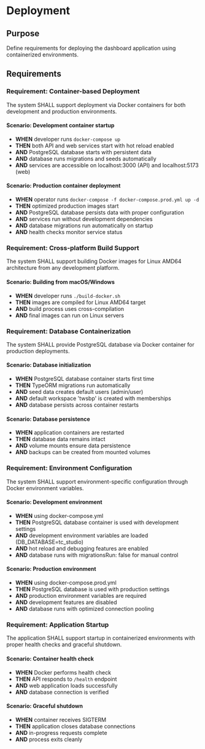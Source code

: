 # Deployment

## Purpose

Define requirements for deploying the dashboard application using containerized environments.

## Requirements

### Requirement: Container-based Deployment

The system SHALL support deployment via Docker containers for both development and production environments.

#### Scenario: Development container startup

- **WHEN** developer runs `docker-compose up`
- **THEN** both API and web services start with hot reload enabled
- **AND** PostgreSQL database starts with persistent data
- **AND** database runs migrations and seeds automatically
- **AND** services are accessible on localhost:3000 (API) and localhost:5173 (web)

#### Scenario: Production container deployment

- **WHEN** operator runs `docker-compose -f docker-compose.prod.yml up -d`
- **THEN** optimized production images start
- **AND** PostgreSQL database persists data with proper configuration
- **AND** services run without development dependencies
- **AND** database migrations run automatically on startup
- **AND** health checks monitor service status

### Requirement: Cross-platform Build Support

The system SHALL support building Docker images for Linux AMD64 architecture from any development platform.

#### Scenario: Building from macOS/Windows

- **WHEN** developer runs `./build-docker.sh`
- **THEN** images are compiled for Linux AMD64 target
- **AND** build process uses cross-compilation
- **AND** final images can run on Linux servers

### Requirement: Database Containerization

The system SHALL provide PostgreSQL database via Docker container for production deployments.

#### Scenario: Database initialization

- **WHEN** PostgreSQL database container starts first time
- **THEN** TypeORM migrations run automatically
- **AND** seed data creates default users (admin/user)
- **AND** default workspace 'twsbp' is created with memberships
- **AND** database persists across container restarts

#### Scenario: Database persistence

- **WHEN** application containers are restarted
- **THEN** database data remains intact
- **AND** volume mounts ensure data persistence
- **AND** backups can be created from mounted volumes

### Requirement: Environment Configuration

The system SHALL support environment-specific configuration through Docker environment variables.

#### Scenario: Development environment

- **WHEN** using docker-compose.yml
- **THEN** PostgreSQL database container is used with development settings
- **AND** development environment variables are loaded (DB_DATABASE=tc_studio)
- **AND** hot reload and debugging features are enabled
- **AND** database runs with migrationsRun: false for manual control

#### Scenario: Production environment

- **WHEN** using docker-compose.prod.yml
- **THEN** PostgreSQL database is used with production settings
- **AND** production environment variables are required
- **AND** development features are disabled
- **AND** database runs with optimized connection pooling

### Requirement: Application Startup

The application SHALL support startup in containerized environments with proper health checks and graceful shutdown.

#### Scenario: Container health check

- **WHEN** Docker performs health check
- **THEN** API responds to `/health` endpoint
- **AND** web application loads successfully
- **AND** database connection is verified

#### Scenario: Graceful shutdown

- **WHEN** container receives SIGTERM
- **THEN** application closes database connections
- **AND** in-progress requests complete
- **AND** process exits cleanly
